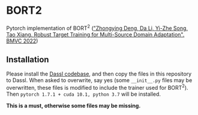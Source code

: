 # BORT2
Pytorch implementation of BORT<sup>2</sup> (["Zhongying Deng, Da Li, Yi-Zhe Song, Tao Xiang. Robust Target Training for Multi-Source Domain Adaptation". BMVC 2022]( https://arxiv.org/abs/2210.01676))

## Installation

Please install the [Dassl codebase](https://github.com/KaiyangZhou/Dassl.pytorch#get-started), and then copy the files in this repository to Dassl. 
When asked to overwrite, say yes (some `__init__.py` files may be overwritten, these files is modified to include the trainer used for BORT<sup>2</sup>).
Then `pytorch 1.7.1 + cuda 10.1, python 3.7` will be installed.

**This is a must, otherwise some files may be missing.**
